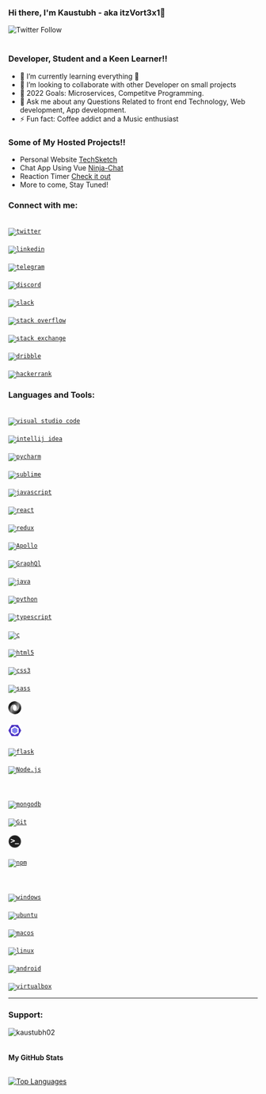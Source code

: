 ### Hi there, I'm Kaustubh - aka **itzVort3x1**👋

![Twitter Follow](https://img.shields.io/twitter/follow/saiKaustubh?color=1DA1F2&logo=Twitter&style=for-the-badge)
<br>
<br>

### Developer, Student and a Keen Learner!!

- 🌱 I’m currently learning everything 🤣
- 👯 I’m looking to collaborate with other Developer on small projects
- 🥅 2022 Goals: Microservices, Competitve Programming.
- 💬 Ask me about any Questions Related to front end Technology, Web development, App development.
- ⚡ Fun fact: Coffee addict and a Music enthusiast
  <br>
### Some of My Hosted Projects!!
- Personal Website [TechSketch](https://techsketch-react.herokuapp.com/)
- Chat App Using Vue [Ninja-Chat](https://ninja-chat-680a5.web.app/)
- Reaction Timer [Check it out](https://itzvort3x1.github.io/)
- More to come, Stay Tuned!


### Connect with me:

[<code>
<img alt="twitter" width="26px" src="https://img.icons8.com/color/48/000000/twitter--v2.png"/>
</code>](https://twitter.com/saikaustubh)
[<code>
<img alt="linkedin" width="26px" src="https://img.icons8.com/color/48/000000/linkedin.png">
</code>](https://www.linkedin.com/in/sai-kaustubh-3ab4491b5/)
[<code>
<img alt="telegram" width="26px" src="https://img.icons8.com/color/48/000000/telegram-app--v1.png">
</code>](https://t.me/Kaustubh11)
[<code>
<img alt="discord" width="26px" src="https://img.icons8.com/color/48/000000/discord-logo.png">
</code>](https://discordapp.com/users/380751188997570571/)
[<code>
<img alt="slack" width="26px" src="https://img.icons8.com/color/48/000000/slack.png">
</code>](https://app.slack.com/client/TM8CM44G5/DMFT99T8Q/user_profile/UM4E52LD8)
[<code>
<img alt="stack overflow" width="26px" src="https://img.icons8.com/color/48/000000/stackoverflow.png">
</code>](https://stackoverflow.com/users/14154849/kaustubh)
[<code>
<img alt="stack exchange" width="26px" src="https://img.icons8.com/color/48/000000/stackexchange.png">
</code>](https://meta.stackexchange.com/users/1018292/kaustubh)
[<code>
<img alt="dribble" width="26px" src="https://raw.githubusercontent.com/rahuldkjain/github-profile-readme-generator/master/src/images/icons/Social/dribbble.svg"/>
</code>](https://dribbble.com/itzvort3x1)
[<code>
<img alt="hackerrank" width="26px" src="https://raw.githubusercontent.com/rahuldkjain/github-profile-readme-generator/master/src/images/icons/Social/hackerrank.svg"/>
</code>](https://www.hackerrank.com/saikaustubh10)

### Languages and Tools:

[<code>
<img alt="visual studio code" width="26px" src="https://img.icons8.com/fluent/240/000000/visual-studio-code-2019.png" />
</code>](https://code.visualstudio.com/)
[<code>
<img alt="intellij idea" width="26px" src="https://img.icons8.com/color/240/000000/intellij-idea.png" />
</code>](https://www.jetbrains.com/idea/)
[<code>
<img alt="pycharm" width="26px" src="https://img.icons8.com/color/240/000000/pycharm.png" />
</code>](https://www.jetbrains.com/pycharm/)
[<code>
<img alt="sublime" width="26px" src="https://img.icons8.com/fluent/48/000000/sublime-text.png"/>
</code>](https://www.sublimetext.com/)
[<code>
<img alt="javascript" width="26px" src="https://img.icons8.com/color/240/000000/javascript.png" />
</code>](https://developer.mozilla.org/en-US/docs/Web/JavaScript)
[<code>
<img alt="react" width="26px" src="https://img.icons8.com/color/240/000000/react-native.png" />
</code>](https://reactjs.org/)
[<code>
<img alt="redux" width="26px" src="https://img.icons8.com/color/48/000000/redux.png" />
</code>](https://redux.js.org/)
[<code>
<img alt="Apollo" width="26px" src="https://img.icons8.com/color/48/000000/apollo.png" />
</code>](https://www.apollographql.com/docs/react/)
[<code>
<img alt="GraphQl" width="26px" src="https://img.icons8.com/color/48/000000/graphql.png" />
</code>](https://graphql.org/)
[<code>
<img alt="java" width="26px" src="https://img.icons8.com/color/240/000000/java-coffee-cup-logo.png">
</code>](https://docs.oracle.com/en/java/)
[<code>
<img alt="python" width="26px" src="https://img.icons8.com/color/240/000000/python.png">
</code>](https://www.python.org/)
[<code>
<img alt="typescript" width="26px" src="https://img.icons8.com/color/240/000000/typescript.png">
</code>](https://www.typescriptlang.org/)
[<code>
<img alt="c" width="26px" src="https://img.icons8.com/color/48/000000/c-programming.png">
</code>](https://devdocs.io/c/)
[<code>
<img alt="html5" width="26px" src="https://img.icons8.com/color/240/000000/html-5.png">
</code>](https://developer.mozilla.org/en-US/docs/Web/HTML)
[<code>
<img alt="css3" width="26px" src="https://img.icons8.com/color/240/000000/css3.png">
</code>](https://developer.mozilla.org/en-US/docs/Web/CSS)
[<code>
<img alt="sass" width="26px" src="https://img.icons8.com/color/240/000000/sass.png">
</code>](https://sass-lang.com/)
[<code>
<img alt="json" width="26px" src="https://raw.githubusercontent.com/github/explore/80688e429a7d4ef2fca1e82350fe8e3517d3494d/topics/json/json.png">
</code>](https://www.json.org/json-en.html)
[<code>
<img alt="eslint" width="26px" src="https://raw.githubusercontent.com/github/explore/80688e429a7d4ef2fca1e82350fe8e3517d3494d/topics/eslint/eslint.png">
</code>](https://eslint.org/)
[<code>
<img alt="flask" width="26px" src="https://img.icons8.com/fluent/48/000000/flask.png">
</code>](https://flask.palletsprojects.com/en/2.0.x/)
[<code>
<img alt="Node.js" width="26px" src="https://img.icons8.com/color/240/000000/nodejs.png">
</code>](https://nodejs.org/en/)
<br />
<br />
[<code>
<img alt="mongodb" width="26px" src="https://img.icons8.com/color/48/000000/mongodb.png">
</code>](https://docs.mongodb.com/)
[<code>
<img alt="Git" width="26px" src="https://img.icons8.com/color/240/000000/git.png">
</code>](https://git-scm.com/)
[<code>
<img alt="terminal" width="26px" src="https://raw.githubusercontent.com/github/explore/80688e429a7d4ef2fca1e82350fe8e3517d3494d/topics/terminal/terminal.png">
</code>](https://docs.microsoft.com/en-us/windows/terminal/)
[<code>
<img alt="npm" width="26px" src="https://img.icons8.com/color/48/000000/npm.png"/>
</code>](https://www.npmjs.com/)
<br />
<br />
[<code>
<img alt="windows" width="26px" src="https://img.icons8.com/color/240/000000/windows-10.png">
</code>](https://www.microsoft.com/en-us/windows)
[<code>
<img alt="ubuntu" width="26px" src="https://img.icons8.com/color/96/000000/ubuntu--v1.png">
</code>](https://ubuntu.com/)
[<code>
<img alt="macos" width="26px" src="https://img.icons8.com/officel/160/000000/mac-logo.png">
</code>](https://developer.apple.com/macos/)
[<code>
<img alt="linux" width="26px" src="https://img.icons8.com/color/96/000000/linux.png">
</code>](https://www.kernel.org/)
[<code>
<img alt="android" width="26px" src="https://img.icons8.com/color/48/000000/android-os.png">
</code>](https://developer.android.com/)
[<code>
<img alt="virtualbox" width="26px" src="https://img.icons8.com/color/48/000000/virtualbox.png">
</code>](https://www.virtualbox.org/wiki/Downloads)

---

<h3 align="left">Support:</h3>
<p><a href="https://www.buymeacoffee.com/kaustubh02"> <img align="left" src="https://cdn.buymeacoffee.com/buttons/v2/default-yellow.png" height="50" width="210" alt="kaustubh02" /></a></p><br><br><br>
<b>My GitHub Stats</b>
<br><br>
<!-- <a href="http://www.github.com/itzVort3x1"><img src="https://github-readme-stats.vercel.app/api?username=itzVort3x1&show_icons=true&hide=&count_private=true&title_color=0891b2&text_color=ffffff&icon_color=0891b2&bg_color=1c1917&hide_border=true&show_icons=true" alt="itzVort3x1's GitHub stats" /></a> -->

<!-- <a href="http://www.github.com/itzVort3x1"><img src="https://github-readme-streak-stats.herokuapp.com/?user=itzVort3x1&stroke=ffffff&background=1c1917&ring=0891b2&fire=0891b2&currStreakNum=ffffff&currStreakLabel=0891b2&sideNums=ffffff&sideLabels=ffffff&dates=ffffff&hide_border=true" /></a> -->

<!-- <a href="http://www.github.com/itzVort3x1"><img src="https://activity-graph.herokuapp.com/graph?username=itzVort3x1&bg_color=1c1917&color=ffffff&line=0891b2&point=ffffff&area_color=1c1917&area=true&hide_border=true&custom_title=GitHub%20Commits%20Graph" alt="GitHub Commits Graph" /></a> -->

<a href="https://github.com/itzVort3x1" align="left"><img src="https://github-readme-stats.vercel.app/api/top-langs/?username=itzVort3x1&langs_count=10&title_color=0891b2&text_color=ffffff&icon_color=0891b2&bg_color=1c1917&hide_border=true&locale=en&custom_title=Top%20%Languages" alt="Top Languages" /></a>

[twitter]: https://twitter.com/saikaustubh
[linkedin]: https://www.linkedin.com/in/sai-kaustubh-3ab4491b5/
